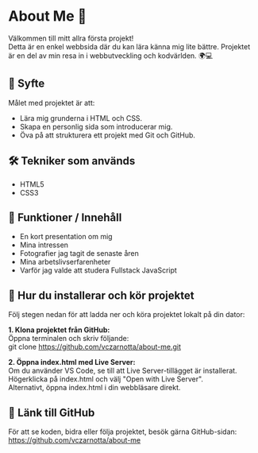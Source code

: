 # About Me 👋

Välkommen till mitt allra första projekt!  
Detta är en enkel webbsida där du kan lära känna mig lite bättre. Projektet är en del av min resa in i webbutveckling och kodvärlden. 🌍💻

## 🎯 Syfte

Målet med projektet är att:
- Lära mig grunderna i HTML och CSS.
- Skapa en personlig sida som introducerar mig.
- Öva på att strukturera ett projekt med Git och GitHub.

## 🛠️ Tekniker som används

- HTML5
- CSS3

## 📸 Funktioner / Innehåll

- En kort presentation om mig
- Mina intressen
- Fotografier jag tagit de senaste åren
- Mina arbetslivserfarenheter
- Varför jag valde att studera Fullstack JavaScript

## 🚀 Hur du installerar och kör projektet

Följ stegen nedan för att ladda ner och köra projektet lokalt på din dator:

**1. Klona projektet från GitHub:**  
   Öppna terminalen och skriv följande:  
   git clone https://github.com/vczarnotta/about-me.git
   
**2. Öppna index.html med Live Server:**  
   Om du använder VS Code, se till att Live Server-tillägget är installerat.  
   Högerklicka på index.html och välj "Open with Live Server".  
   Alternativt, öppna index.html i din webbläsare direkt.

## 🔗 Länk till GitHub
För att se koden, bidra eller följa projektet, besök gärna GitHub-sidan:  
https://github.com/vczarnotta/about-me
